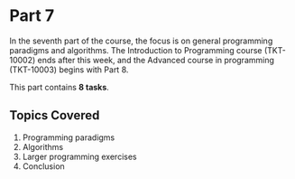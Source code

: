 # Part 7

In the seventh part of the course, the focus is on general programming paradigms and algorithms. The Introduction to Programming course (TKT-10002) ends after this week, and the Advanced course in programming (TKT-10003) begins with Part 8.

This part contains **8 tasks**.

## Topics Covered

1. Programming paradigms
2. Algorithms
3. Larger programming exercises
4. Conclusion
